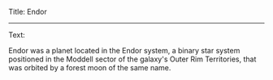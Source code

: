 Title: Endor

----

Text: 

Endor was a planet located in the Endor system, a binary star system positioned in the Moddell sector of the galaxy's Outer Rim Territories, that was orbited by a forest moon of the same name.